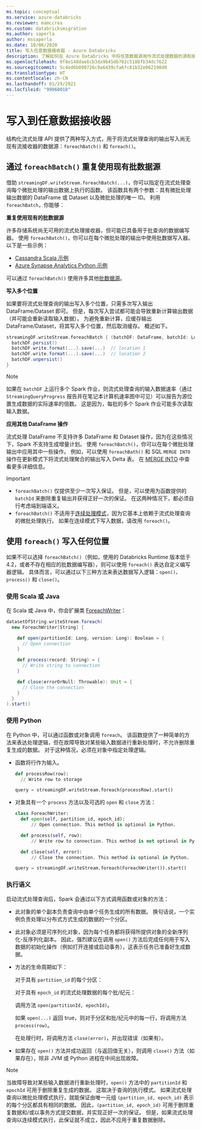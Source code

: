 ```yaml
---
ms.topic: conceptual
ms.service: azure-databricks
ms.reviewer: mamccrea
ms.custom: databricksmigration
ms.author: saperla
author: mssaperla
ms.date: 10/08/2020
title: 写入任意数据接收器 - Azure Databricks
description: 了解如何在 Azure Databricks 中将任意数据源用作流式处理数据的源和接收器。
ms.openlocfilehash: 0f8e148dae6cb3da9b45db782c5188fb34dc7622
ms.sourcegitcommit: 5c4ed6b098726c9a6439cfa6fc61b32e062198d0
ms.translationtype: HT
ms.contentlocale: zh-CN
ms.lasthandoff: 01/29/2021
ms.locfileid: "99060018"
---
```

# <a name="write-to-arbitrary-data-sinks"></a>写入到任意数据接收器

结构化流式处理 API 提供了两种写入方式，用于将流式处理查询的输出写入尚无现有流接收器的数据源：`foreachBatch()` 和 `foreach()`。

## <a name="reuse-existing-batch-data-sources-with-foreachbatch"></a>通过 `foreachBatch()` 重复使用现有批数据源

借助 `streamingDF.writeStream.foreachBatch(...)`，你可以指定在流式处理查询每个微批处理的输出数据上执行的函数。 该函数具有两个参数：具有微批处理输出数据的 DataFrame 或 Dataset 以及微批处理的唯一 ID。 利用 `foreachBatch`，你能够：

**重复使用现有的批数据源**

许多存储系统尚无可用的流式处理接收器，但可能已具备用于批查询的数据编写器。 使用 `foreachBatch()`，你可以在每个微批处理的输出中使用批数据写入器。 以下是一些示例：

* [Cassandra Scala 示例](examples.md#foreachbatch-cassandra-example)
* [Azure Synapse Analytics Python 示例](examples.md#foreachbatch-sqldw-example)

可以通过 `foreachBatch()` 使用许多其他[批数据源](../../../data/data-sources/index.md)。

**写入多个位置**

如果要将流式处理查询的输出写入多个位置，只需多次写入输出 DataFrame/Dataset 即可。 但是，每次写入尝试都可能会导致重新计算输出数据（并可能会重新读取输入数据）。
为避免重新计算，应缓存输出 DataFrame/Dataset，将其写入多个位置，然后取消缓存。 概述如下。

```scala
streamingDF.writeStream.foreachBatch { (batchDF: DataFrame, batchId: Long) =>
  batchDF.persist()
  batchDF.write.format(...).save(...)  // location 1
  batchDF.write.format(...).save(...)  // location 2
  batchDF.unpersist()
}
```

> [!NOTE]
>
> 如果在 ``batchDF`` 上运行多个 Spark 作业，则流式处理查询的输入数据速率（通过 ``StreamingQueryProgress`` 报告并在笔记本计算机速率图中可见）可以报告为源位置生成数据的实际速率的倍数。 这是因为，每批的多个 Spark 作业可能多次读取输入数据。

**应用其他 DataFrame 操作**

流式处理 DataFrame 不支持许多 DataFrame 和 Dataset 操作，因为在这些情况下，Spark 不支持生成增量计划。
使用 ``foreachBatch()``，你可以在每个微批处理输出中应用其中一些操作。 例如，可以使用 ``foreachBath()`` 和 SQL ``MERGE INTO`` 操作在更新模式下将流式处理聚合的输出写入 Delta 表。 在 [MERGE INTO](../../2.x/spark-sql/language-manual/merge-into.md) 中查看更多详细信息。

> [!IMPORTANT]
>
> * ``foreachBatch()`` 仅提供至少一次写入保证。 但是，可以使用为函数提供的 ``batchId`` 来删除重复输出并获得正好一次的保证。 在这两种情况下，都必须自行考虑端到端语义。
> * ``foreachBatch()`` 不适用于[连续处理模式](https://databricks.com/blog/2018/03/20/low-latency-continuous-processing-mode-in-structured-streaming-in-apache-spark-2-3-0.html)，因为它基本上依赖于流式处理查询的微批处理执行。 如果在连续模式下写入数据，请改用 ``foreach()``。

## <a name="write-to-any-location-using-foreach"></a>使用 ``foreach()`` 写入任何位置

如果不可以选择 ``foreachBatch()``（例如，使用的 Databricks Runtime 版本低于 4.2，或者不存在相应的批数据编写器），则可以使用 ``foreach()`` 表达自定义编写器逻辑。 具体而言，可以通过以下三种方法来表达数据写入逻辑：``open()``、``process()`` 和 ``close()``。

### <a name="using-scala-or-java"></a>使用 Scala 或 Java

在 Scala 或 Java 中，你会扩展类 [ForeachWriter](https://spark.apache.org/docs/latest/api/scala/index.html#org.apache.spark.sql.ForeachWriter)：

```scala
datasetOfString.writeStream.foreach(
  new ForeachWriter[String] {

    def open(partitionId: Long, version: Long): Boolean = {
      // Open connection
    }

    def process(record: String) = {
      // Write string to connection
    }

    def close(errorOrNull: Throwable): Unit = {
      // Close the connection
    }
  }
).start()
```

### <a name="using-python"></a>使用 Python

在 Python 中，可以通过函数或对象调用 ``foreach``。 该函数提供了一种简单的方法来表达处理逻辑，但在故障导致对某些输入数据进行重新处理时，不允许删除重复生成的数据。 对于这种情况，必须在对象中指定处理逻辑。

* 函数将行作为输入。

  ```python
  def processRow(row):
    // Write row to storage

  query = streamingDF.writeStream.foreach(processRow).start()
  ```

* 对象具有一个 ``process`` 方法以及可选的 ``open`` 和 ``close`` 方法：

  ```python
  class ForeachWriter:
    def open(self, partition_id, epoch_id):
        // Open connection. This method is optional in Python.

    def process(self, row):
        // Write row to connection. This method is not optional in Python.

    def close(self, error):
        // Close the connection. This method is optional in Python.

  query = streamingDF.writeStream.foreach(ForeachWriter()).start()
  ```

### <a name="execution-semantics"></a>执行语义

启动流式处理查询后，Spark 会通过以下方式调用函数或对象的方法：

* 此对象的单个副本负责查询中由单个任务生成的所有数据。 换句话说，一个实例负责处理以分布式方式生成的数据的一个分区。
* 此对象必须是可序列化对象，因为每个任务都将获得所提供对象的全新序列化-反序列化副本。 因此，强烈建议在调用 ``open()`` 方法后完成任何用于写入数据的初始化操作（例如打开连接或启动事务），这表示任务已准备好生成数据。
* 方法的生命周期如下：

  对于具有 ``partition_id`` 的每个分区：

  对于具有 ``epoch_id`` 的流式处理数据的每个批/纪元：

  调用方法 ``open(partitionId, epochId)``。

  如果 ``open(...)`` 返回 true，则对于分区和批/纪元中的每一行，将调用方法 ``process(row)``。

  在处理行时，将调用方法 ``close(error)``，并出现错误（如果有）。

* 如果存在 ``open()`` 方法并成功返回（与返回值无关），则调用 ``close()`` 方法（如果存在），除非 JVM 或 Python 进程在中间出现故障。

> [!NOTE]
>
> 当故障导致对某些输入数据进行重新处理时，``open()`` 方法中的 ``partitionId`` 和 ``epochId`` 可用于删除重复生成的数据。 这取决于查询的执行模式。 如果流式处理查询以微批处理模式执行，就能保证由唯一元组 ``(partition_id, epoch_id)`` 表示的每个分区都具有相同的数据。 因此，``(partition_id, epoch_id)`` 可用于删除重复数据和/或以事务方式提交数据，并实现正好一次的保证。 但是，如果流式处理查询以连续模式执行，此保证就不成立，因此不应用于重复数据删除。